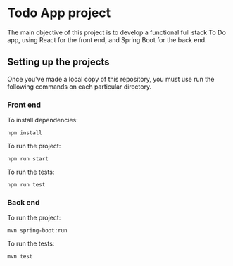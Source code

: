 # Todo App project

The main objective of this project is to develop a functional full stack To Do app, using React for the front end, and Spring Boot for the back end.

## Setting up the projects
Once you've made a local copy of this repository, you must use run the following commands on each particular directory.
### Front end
To install dependencies:
```
npm install
```
To run the project:
```
npm run start
```
To run the tests:
```
npm run test
```

### Back end
To run the project:
```
mvn spring-boot:run
```
To run the tests:
```
mvn test
```
